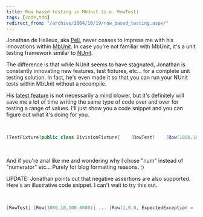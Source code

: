 ```yaml
---
title: Row based testing in MbUnit (i.e. RowTest)
tags: [code,tdd]
redirect_from: "/archive/2004/10/19/row_based_testing.aspx/"
---
```


Jonathan de Halleux, aka [Peli](http://blog.dotnetwiki.org/), never
ceases to impress me with his innovations within
[MbUnit](http://mbunit.tigris.org/). In case you're not familiar with
MbUnit, it's a unit testing framework similar to
[NUnit](http://nunit.sourceforge.net/).

The difference is that while NUnit seems to have stagnated, Jonathan is
constantly innovating new features, test fixtures, etc... for a complete
unit testing solution. In fact, he's even made it so that you can run
your NUnit tests within MbUnit without a recompile.

His [latest
feature](http://blog.dotnetwiki.org/archive/2004/10/20/1212.aspx) is not
necessarily a mind blower, but it's definitely will save me a lot of
time writing the same type of code over and over for testing a range of
values. I'll just show you a code snippet and you can figure out what
it's doing for you.

 

```csharp
[TestFixture]public class DivisionFixture{    [RowTest]    [Row(1000,10,100.0000)]    [Row(-1000,10,-100.0000)]    [Row(1000,7,142.85715)]    [Row(1000,0.00001,100000000)]    [Row(4195835,3145729,1.3338196)]    public void DivTest(double num, double den, double res)    {        Assert.AreEqual(res, num / den, 0.00001 );    }}
```

 

And if you're anal like me and wondering why I chose "num" instead of
"numerator" etc... Purely for blog formatting reasons. ;)

UPDATE: Jonathan points out that negative assertions are also supported.
Here's an illustrative code snippet. I can't wait to try this out.

 

```csharp
[RowTest] [Row(1000,10,100.0000)] ... [Row(1,0,0, ExpectedException =              typeof(ArithmeticException))] public void DivTest(double num, double den, double res) {...} 
```

